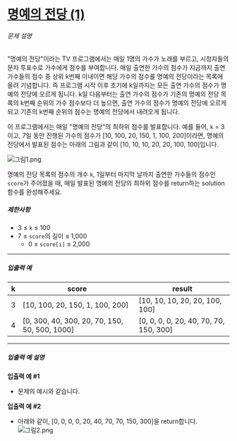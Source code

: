 # [명예의 전당 (1)](https://school.programmers.co.kr/learn/courses/30/lessons/138477)


###### 문제 설명


"명예의 전당"이라는 TV 프로그램에서는 매일 1명의 가수가 노래를 부르고, 시청자들의 문자 투표수로 가수에게 점수를 부여합니다. 매일 출연한 가수의 점수가 지금까지 출연 가수들의 점수 중 상위 k번째 이내이면 해당 가수의 점수를 명예의 전당이라는 목록에 올려 기념합니다. 즉 프로그램 시작 이후 초기에 k일까지는 모든 출연 가수의 점수가 명예의 전당에 오르게 됩니다. k일 다음부터는 출연 가수의 점수가 기존의 명예의 전당 목록의 k번째 순위의 가수 점수보다 더 높으면, 출연 가수의 점수가 명예의 전당에 오르게 되고 기존의 k번째 순위의 점수는 명예의 전당에서 내려오게 됩니다.


이 프로그램에서는 매일 "명예의 전당"의 최하위 점수를 발표합니다. 예를 들어, `k` \= 3이고, 7일 동안 진행된 가수의 점수가 \[10, 100, 20, 150, 1, 100, 200]이라면, 명예의 전당에서 발표된 점수는 아래의 그림과 같이 \[10, 10, 10, 20, 20, 100, 100]입니다.


![그림1.png](https://grepp-programmers.s3.ap-northeast-2.amazonaws.com/files/production/b0893853-7471-47c0-b7e5-1e8b46002810/%EA%B7%B8%EB%A6%BC1.png)


명예의 전당 목록의 점수의 개수 `k`, 1일부터 마지막 날까지 출연한 가수들의 점수인 `score`가 주어졌을 때, 매일 발표된 명예의 전당의 최하위 점수를 return하는 solution 함수를 완성해주세요.


##### 제한사항


* 3 ≤ `k` ≤ 100
* 7 ≤ `score`의 길이 ≤ 1,000
	+ 0 ≤ `score[i]` ≤ 2,000




---


##### 입출력 예




| k | score | result |
| --- | --- | --- |
| 3 | \[10, 100, 20, 150, 1, 100, 200] | \[10, 10, 10, 20, 20, 100, 100] |
| 4 | \[0, 300, 40, 300, 20, 70, 150, 50, 500, 1000] | \[0, 0, 0, 0, 20, 40, 70, 70, 150, 300] |




---


##### 입출력 예 설명


**입출력 예 \#1**


* 문제의 예시와 같습니다.


**입출력 예 \#2**


* 아래와 같이, \[0, 0, 0, 0, 20, 40, 70, 70, 150, 300]을 return합니다.
![그림2.png](https://grepp-programmers.s3.ap-northeast-2.amazonaws.com/files/production/5175c32d-44d7-4b13-be47-360bbe6a553c/%EA%B7%B8%EB%A6%BC2.png)



